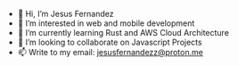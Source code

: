 - 👋 Hi, I’m Jesus Fernandez
- 👀 I’m interested in web and mobile development
- 🌱 I’m currently learning Rust and AWS Cloud Architecture
- 💞️ I’m looking to collaborate on Javascript Projects
- 📫 Write to my email: jesusfernandezz@proton.me

<!---
jesusfernxndez/jesusfernxndez is a ✨ special ✨ repository because its `README.md` (this file) appears on your GitHub profile.
You can click the Preview link to take a look at your changes.
--->
